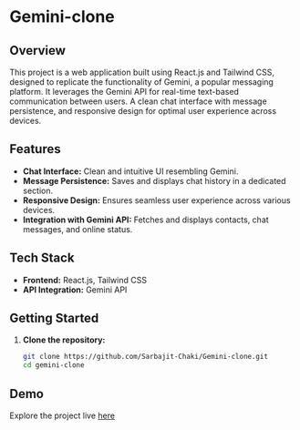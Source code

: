 # Gemini-clone


## Overview

This project is a web application built using React.js and Tailwind CSS, designed to replicate the functionality of Gemini, a popular messaging platform. It leverages the Gemini API for real-time text-based communication between users. A clean chat interface with message persistence, and responsive design for optimal user experience across devices.

## Features

- **Chat Interface:** Clean and intuitive UI resembling Gemini.
- **Message Persistence:** Saves and displays chat history in a dedicated section.
- **Responsive Design:** Ensures seamless user experience across various devices.
- **Integration with Gemini API:** Fetches and displays contacts, chat messages, and online status.

## Tech Stack

- **Frontend:** React.js, Tailwind CSS
- **API Integration:** Gemini API

## Getting Started

1. **Clone the repository:**
   ```bash
   git clone https://github.com/Sarbajit-Chaki/Gemini-clone.git
   cd gemini-clone


## Demo
Explore the project live [here](https://sarbajit-gemini.netlify.app/) 

